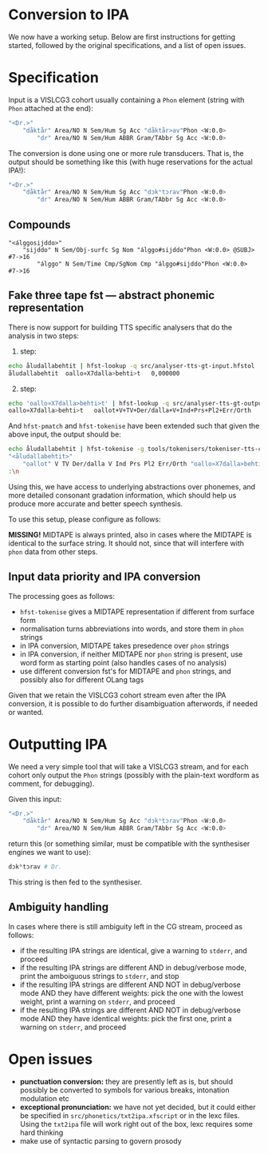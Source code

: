 # Conversion to IPA

We now have a working setup. Below are first instructions for getting started, followed by the original specifications, and a list of open issues.

# Specification

Input is a VISLCG3 cohort usually containing a `Phon` element (string with `Phon` attached at the end):

```sh
"<Dr.>"
	"dåktår" Area/NO N Sem/Hum Sg Acc "dåktår>av"Phon <W:0.0>
		"dr" Area/NO N Sem/Hum ABBR Gram/TAbbr Sg Acc <W:0.0>
```

The conversion is done using one or more rule transducers. That is, the output should be something like this (with huge reservations for the actual IPA!):

```sh
"<Dr.>"
	"dåktår" Area/NO N Sem/Hum Sg Acc "dɔkʰtɔrav"Phon <W:0.0>
		"dr" Area/NO N Sem/Hum ABBR Gram/TAbbr Sg Acc <W:0.0>
```

## Compounds

```
"<álggosijddo>"
	"sijddo" N Sem/Obj-surfc Sg Nom "álggo#sijddo"Phon <W:0.0> @SUBJ> #7->16
		"álggo" N Sem/Time Cmp/SgNom Cmp "álggo#sijddo"Phon <W:0.0> #7->16
```

## Fake three tape fst — abstract phonemic representation

There is now support for building TTS specific analysers that do the analysis in two steps:

1. step: 
```sh
echo åludallabehtit | hfst-lookup -q src/analyser-tts-gt-input.hfstol 
åludallabehtit	oallo»X7dalla>behti>t	0,000000
```
2. step:
```sh
echo 'oallo»X7dalla>behti>t' | hfst-lookup -q src/analyser-tts-gt-output.hfstol 
oallo»X7dalla>behti>t	oallot+V+TV+Der/dalla+V+Ind+Prs+Pl2+Err/Orth	0,000000
```

And `hfst-pmatch` and `hfst-tokenise` have been extended such that given the above input, the output should be:

```sh
echo åludallabehtit | hfst-tokenise -g tools/tokenisers/tokeniser-tts-cggt-desc.pmhfst 
"<åludallabehtit>"
	"oallot" V TV Der/dalla V Ind Prs Pl2 Err/Orth "oallo»X7dalla>behti>t"MIDTAPE <W:0.0>
:\n
```

Using this, we have access to underlying abstractions over phonemes, and more detailed consonant gradation information, which should help us produce more accurate and better speech synthesis.

To use this setup, please configure as follows:


**MISSING!** MIDTAPE is always printed, also in cases where the MIDTAPE is identical to the surface string. It should not, since that will interfere with `phon` data from other steps.

## Input data priority and IPA conversion 

The processing goes as follows:
- `hfst-tokenise` gives a MIDTAPE representation if different from surface form
- normalisation turns abbreviations into words, and store them in `phon` strings
- in IPA conversion, MIDTAPE takes presedence over `phon` strings
- in IPA conversion, if neither MIDTAPE nor `phon` string is present, use word form as starting point (also handles cases of no analysis)
- use different conversion fst's for MIDTAPE and `phon` strings, and possibly also for different OLang tags

Given that we retain the VISLCG3 cohort stream even after the IPA conversion, it is possible to do further disambiguation afterwords, if needed or wanted.

# Outputting IPA

We need a very simple tool that will take a VISLCG3 stream, and for each cohort only output the `Phon` strings  (possibly with the plain-text wordform as comment, for debugging).

Given this input:

```sh
"<Dr.>"
	"dåktår" Area/NO N Sem/Hum Sg Acc "dɔkʰtɔrav"Phon <W:0.0>
		"dr" Area/NO N Sem/Hum ABBR Gram/TAbbr Sg Acc <W:0.0>
```

return this (or something similar, must be compatible with the synthesiser engines we want to use):

```sh
dɔkʰtɔrav # Dr.

```

This string is then fed to the synthesiser.

## Ambiguity handling

In cases where there is still ambiguity left in the CG stream, proceed as follows:

- if the resulting IPA strings are identical, give a warning to `stderr`, and proceed
- if the resulting IPA strings are different AND in debug/verbose mode, print the amboiguous strings to `stderr`, and stop
- if the resulting IPA strings are different AND NOT in debug/verbose mode AND they have different weights: pick the one with the lowest weight, print a warning on `stderr`, and proceed
- if the resulting IPA strings are different AND NOT in debug/verbose mode AND they have identical weights: pick the first one, print a warning on `stderr`, and proceed

# Open issues

- **punctuation conversion:** they are presently left as is, but should possibly be converted to symbols for various breaks, intonation modulation etc
- **exceptional pronunciation:** we have not yet decided, but it could either be specified in `src/phonetics/txt2ipa.xfscript` or in the lexc files.
      Using the `txt2ipa` file will work right out of the box, lexc requires some hard thinking
- make use of syntactic parsing to govern prosody
